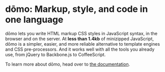 dōmo: Markup, style, and code in one language
=============================================

dōmo lets you write HTML markup CSS styles in JavaScript syntax, in the browser and on the server. At **less than 1.4kb** of minizipped JavaScript, dōmo is a simpler, easier, and more reliable alternative to template engines and CSS pre-processors. And it works well with all the tools you already use, from jQuery to Backbone.js to CoffeeScript.

To learn more about dōmo, head over to [the documentation](http://domo-js.com).
